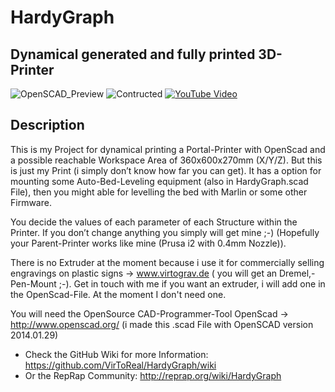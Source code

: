 # HardyGraph
## Dynamical generated and fully printed 3D-Printer
![OpenSCAD_Preview](https://github.com/VirToReal/HardyGraph/blob/master/Images/HardyGrav_OpenSCAD.png)
![Contructed](https://github.com/VirToReal/HardyGraph/blob/master/Images/HardyGraph_contructed.jpg)
[![YouTube Video](https://img.youtube.com/vi/ZJUT9yClOmQ/0.jpg)](https://youtu.be/ZJUT9yClOmQ)

## Description
This is my Project for dynamical printing a Portal-Printer with OpenScad and a possible reachable Workspace Area of 360x600x270mm (X/Y/Z). But this is just my Print (i simply don’t know how far you can get). It has a option for mounting some Auto-Bed-Leveling equipment (also in HardyGraph.scad File), then you might able for levelling the bed with Marlin or some other Firmware. 

You decide the values of each parameter of each Structure within the Printer. If you don’t change anything you simply will get mine ;-) (Hopefully your Parent-Printer works like mine (Prusa i2 with 0.4mm Nozzle)). 

There is no Extruder at the moment because i use it for commercially selling engravings on plastic signs -> www.virtograv.de ( you will get an Dremel,- Pen-Mount ;-). Get in touch with me if you want an extruder, i will add one in the OpenScad-File. At the moment I don't need one. 

You will need the OpenSource CAD-Programmer-Tool OpenScad -> http://www.openscad.org/
(i made this .scad File with OpenSCAD version 2014.01.29)

* Check the GitHub Wiki for more Information: https://github.com/VirToReal/HardyGraph/wiki
* Or the RepRap Community: http://reprap.org/wiki/HardyGraph
